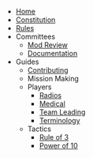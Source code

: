 * [Home](/)
* [Constitution](/constitution.md)
* [Rules](/rules.md)
* Committees
  * [Mod Review](/committees/modreview.md)
  * [Documentation](/committees/documentation.md)
* Guides
  * [Contributing](/style.md)
  * Mission Making
  * Players
    * [Radios](/guides/players/radios.md)
    * [Medical](/guides/players/medical.md)
    * [Team Leading](/guides/players/teamlead.md)
    * [Terminology](/guides/players/terminology.md)
  * Tactics
    * [Rule of 3](/guides/tactics/rule_of_3.md)
    * [Power of 10](/guides/tactics/power_of_10.md)
